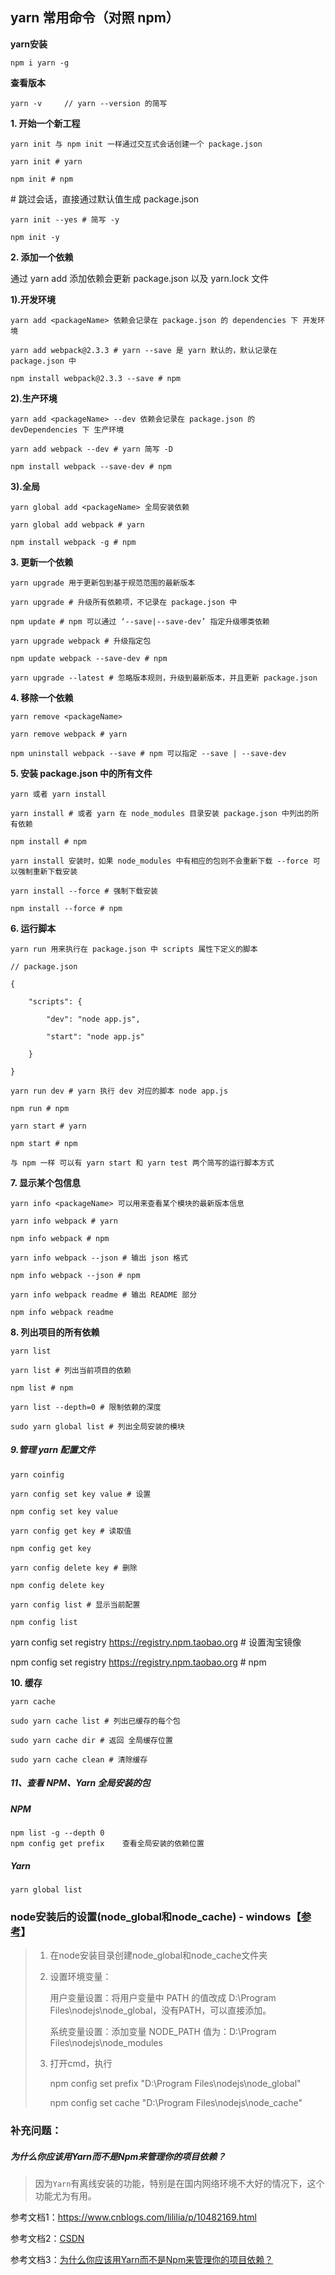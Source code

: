 ## yarn 常用命令（对照 npm）



**yarn安装**

```
npm i yarn -g
```

**查看版本**

```
yarn -v		// yarn --version 的简写
```

**1. 开始一个新工程**

```
yarn init 与 npm init 一样通过交互式会话创建一个 package.json

yarn init # yarn

npm init # npm
```

\# 跳过会话，直接通过默认值生成 package.json

```
yarn init --yes # 简写 -y

npm init -y
```

**2. 添加一个依赖**

通过 yarn add 添加依赖会更新 package.json 以及 yarn.lock 文件

**1).开发环境**

```
yarn add <packageName> 依赖会记录在 package.json 的 dependencies 下 开发环境

yarn add webpack@2.3.3 # yarn --save 是 yarn 默认的，默认记录在 package.json 中

npm install webpack@2.3.3 --save # npm
```

**2).生产环境**

```
yarn add <packageName> --dev 依赖会记录在 package.json 的 devDependencies 下 生产环境

yarn add webpack --dev # yarn 简写 -D

npm install webpack --save-dev # npm
```

**3).全局**

```
yarn global add <packageName> 全局安装依赖

yarn global add webpack # yarn

npm install webpack -g # npm
```

**3. 更新一个依赖**

```
yarn upgrade 用于更新包到基于规范范围的最新版本

yarn upgrade # 升级所有依赖项，不记录在 package.json 中

npm update # npm 可以通过 ‘--save|--save-dev’ 指定升级哪类依赖

yarn upgrade webpack # 升级指定包

npm update webpack --save-dev # npm

yarn upgrade --latest # 忽略版本规则，升级到最新版本，并且更新 package.json
```

**4. 移除一个依赖**

```
yarn remove <packageName>

yarn remove webpack # yarn

npm uninstall webpack --save # npm 可以指定 --save | --save-dev
```

**5. 安装 package.json 中的所有文件**

```
yarn 或者 yarn install

yarn install # 或者 yarn 在 node_modules 目录安装 package.json 中列出的所有依赖

npm install # npm

yarn install 安装时，如果 node_modules 中有相应的包则不会重新下载 --force 可以强制重新下载安装

yarn install --force # 强制下载安装

npm install --force # npm
```

**6. 运行脚本**

```
yarn run 用来执行在 package.json 中 scripts 属性下定义的脚本

// package.json

{

    "scripts": {

        "dev": "node app.js",

        "start": "node app.js"

    }

}

yarn run dev # yarn 执行 dev 对应的脚本 node app.js

npm run # npm

yarn start # yarn

npm start # npm

与 npm 一样 可以有 yarn start 和 yarn test 两个简写的运行脚本方式
```

**7. 显示某个包信息**

```
yarn info <packageName> 可以用来查看某个模块的最新版本信息

yarn info webpack # yarn

npm info webpack # npm

yarn info webpack --json # 输出 json 格式

npm info webpack --json # npm

yarn info webpack readme # 输出 README 部分

npm info webpack readme
```

**8. 列出项目的所有依赖**

```
yarn list

yarn list # 列出当前项目的依赖

npm list # npm

yarn list --depth=0 # 限制依赖的深度

sudo yarn global list # 列出全局安装的模块
```

##### 9.管理 yarn 配置文件

```
yarn coinfig

yarn config set key value # 设置

npm config set key value

yarn config get key # 读取值

npm config get key

yarn config delete key # 删除

npm config delete key

yarn config list # 显示当前配置

npm config list
```

yarn config set registry https://registry.npm.taobao.org # 设置淘宝镜像

npm config set registry https://registry.npm.taobao.org # npm

**10. 缓存**

```
yarn cache

sudo yarn cache list # 列出已缓存的每个包

sudo yarn cache dir # 返回 全局缓存位置

sudo yarn cache clean # 清除缓存
```



##### 11、查看 NPM、Yarn 全局安装的包

##### NPM

```
npm list -g --depth 0
npm config get prefix    查看全局安装的依赖位置
```

##### Yarn

```
yarn global list
```



### node安装后的设置(node_global和node_cache) - windows【[参考](https://blog.csdn.net/scorpio_meng/article/details/83314675)】

> 1. 在node安装目录创建node_global和node_cache文件夹
>
> 2. 设置环境变量：
>
>    用户变量设置：将用户变量中 PATH 的值改成 D:\Program Files\nodejs\node_global，没有PATH，可以直接添加。
>
>    系统变量设置：添加变量 NODE_PATH  值为：D:\Program Files\nodejs\node_modules
>
> 3. 打开cmd，执行
>
>    npm config set prefix "D:\Program Files\nodejs\node_global"   
>
>    npm config set cache "D:\Program Files\nodejs\node_cache"



### 补充问题：

##### 为什么你应该用Yarn而不是Npm来管理你的项目依赖？

> 因为`Yarn`有离线安装的功能，特别是在国内网络环境不大好的情况下，这个功能尤为有用。
>



参考文档1：https://www.cnblogs.com/lililia/p/10482169.html

参考文档2：[CSDN](https://blog.csdn.net/mjzhang1993/article/details/70092902?utm_medium=distribute.pc_aggpage_search_result.none-task-blog-2~all~sobaiduend~default-2-70092902.nonecase&utm_term=yarn%E7%89%88%E6%9C%AC%E6%9F%A5%E7%9C%8B&spm=1000.2123.3001.4430)

参考文档3：[为什么你应该用Yarn而不是Npm来管理你的项目依赖？](https://segmentfault.com/a/1190000013501659?utm_source=tag-newest/*&^%$)